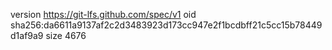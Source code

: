 version https://git-lfs.github.com/spec/v1
oid sha256:da6611a9137af2c2d3483923d173cc947e2f1bcdbff21c5cc15b78449d1af9a9
size 4676
